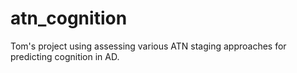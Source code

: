 # atn_cognition
Tom's project using assessing various ATN staging approaches for predicting cognition in AD.
